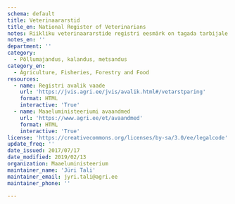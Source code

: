 ```yaml
---
schema: default
title: Veterinaararstid
title_en: National Register of Veterinarians
notes: Riikliku veterinaararstide registri eesmärk on tagada tarbijale veterinaarpraksise raames veterinaarteenuse osutamine nõutud kvalifikatsiooniga isiku poolt, veterinaarpraksise veterinaarjärelevalve ja veterinaarkontroll ning vajalikud andmed veterinaaria valdkonna korraldamist võimaldava statistika tegemiseks.
notes_en: ''
department: ''
category:
  - Põllumajandus, kalandus, metsandus
category_en:
  - Agriculture, Fisheries, Forestry and Food
resources:
  - name: Registri avalik vaade
    url: 'https://jvis.agri.ee/jvis/avalik.html#/vetarstparing'
    format: HTML
    interactive: 'True'
  - name: Maaeluministeeriumi avaandmed
    url: 'https://www.agri.ee/et/avaandmed'
    format: HTML
    interactive: 'True'
license: 'https://creativecommons.org/licenses/by-sa/3.0/ee/legalcode'
update_freq: ''
date_issued: 2017/07/17
date_modified: 2019/02/13
organization: Maaeluministeerium
maintainer_name: 'Jüri Tali'
maintainer_email: jyri.tali@agri.ee
maintainer_phone: ''

---
```

